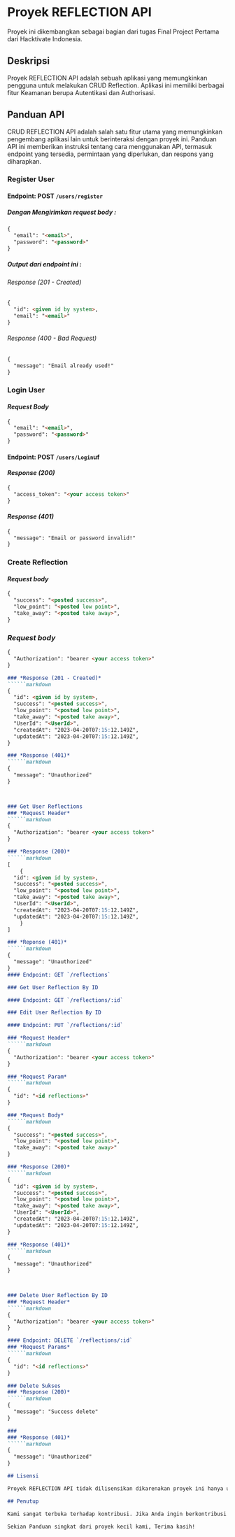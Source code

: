 # Proyek REFLECTION API

Proyek ini dikembangkan sebagai bagian dari tugas Final Project Pertama dari Hacktivate Indonesia.

## Deskripsi

Proyek REFLECTION API adalah sebuah aplikasi yang memungkinkan pengguna untuk melakukan CRUD Reflection. Aplikasi ini memiliki berbagai fitur Keamanan berupa Autentikasi dan Authorisasi.

## Panduan API

CRUD REFLECTION API adalah salah satu fitur utama yang memungkinkan pengembang aplikasi lain untuk berinteraksi dengan proyek ini. Panduan API ini memberikan instruksi tentang cara menggunakan API, termasuk endpoint yang tersedia, permintaan yang diperlukan, dan respons yang diharapkan.

### Register User

#### Endpoint: POST `/users/register`
##### Dengan Mengirimkan request body :
```markdown
{
  "email": "<email>",
  "password": "<password>"
}
```
##### Output dari endpoint ini :

###### *Response (201 - Created)*

```markdown
{
  "id": <given id by system>,
  "email": "<email>"
}

```

###### *Response (400 - Bad Request)*

```markdown
{
  "message": "Email already used!"
}

```

### Login User
#### *Request Body*
```markdown
{
  "email": "<email>",
  "password": "<password>"
}
`````

#### Endpoint: POST `/users/Login`uf
#### *Response (200)*
```markdown
{
  "access_token": "<your access token>"
}
`````

#### *Response (401)*
``````markdown
{
  "message": "Email or password invalid!"
}
``````
### Create Reflection
#### *Request body*
``````markdown
{
  "success": "<posted success>",
  "low_point": "<posted low point>",
  "take_away": "<posted take away>",
}
``````
### *Request body*
``````markdown
{
  "Authorization": "bearer <your access token>"
}

### *Response (201 - Created)*
``````markdown
{
  "id": <given id by system>,
  "success": "<posted success>",
  "low_point": "<posted low point>",
  "take_away": "<posted take away>",
  "UserId": "<UserId>",
  "createdAt": "2023-04-20T07:15:12.149Z",
  "updatedAt": "2023-04-20T07:15:12.149Z",
}

### *Response (401)*
``````markdown
{
  "message": "Unauthorized"
}



### Get User Reflections
### *Request Header*
``````markdown
{
  "Authorization": "bearer <your access token>"
}

### *Response (200)*
``````markdown
[
	{
  "id": <given id by system>,
  "success": "<posted success>",
  "low_point": "<posted low point>",
  "take_away": "<posted take away>",
  "UserId": "<UserId>",
  "createdAt": "2023-04-20T07:15:12.149Z",
  "updatedAt": "2023-04-20T07:15:12.149Z",
	}
]

### *Reponse (401)*
``````markdown
{
  "message": "Unauthorized"
}
#### Endpoint: GET `/reflections`

### Get User Reflection By ID

#### Endpoint: GET `/reflections/:id`

### Edit User Reflection By ID

#### Endpoint: PUT `/reflections/:id`

### *Request Header*
``````markdown
{
  "Authorization": "bearer <your access token>"
}

### *Request Param*
``````markdown
{
  "id": "<id reflections>"
}

### *Request Body*
``````markdown
{
  "success": "<posted success>",
  "low_point": "<posted low point>",
  "take_away": "<posted take away>"
}

### *Response (200)*
``````markdown
{
  "id": <given id by system>,
  "success": "<posted success>",
  "low_point": "<posted low point>",
  "take_away": "<posted take away>",
  "UserId": "<UserId>",
  "createdAt": "2023-04-20T07:15:12.149Z",
  "updatedAt": "2023-04-20T07:15:12.149Z",
}

### *Response (401)*
``````markdown
{
  "message": "Unauthorized"
}



### Delete User Reflection By ID
### *Request Header*
``````markdown
{
  "Authorization": "bearer <your access token>"
}

#### Endpoint: DELETE `/reflections/:id`
### *Request Params*
``````markdown
{
  "id": "<id reflections>"
}

### Delete Sukses
### *Response (200)*
``````markdown
{
  "message": "Success delete"
}

### 
### *Response (401)*
``````markdown
{
  "message": "Unauthorized"
}

## Lisensi

Proyek REFLECTION API tidak dilisensikan dikarenakan proyek ini hanya untuk pembelajaran.

## Penutup

Kami sangat terbuka terhadap kontribusi. Jika Anda ingin berkontribusi pada proyek ini, silakan buka Issues atau Pull Requests. Kami selalu menyambut kontribusi yang konstruktif.

Sekian Panduan singkat dari proyek kecil kami, Terima kasih!

